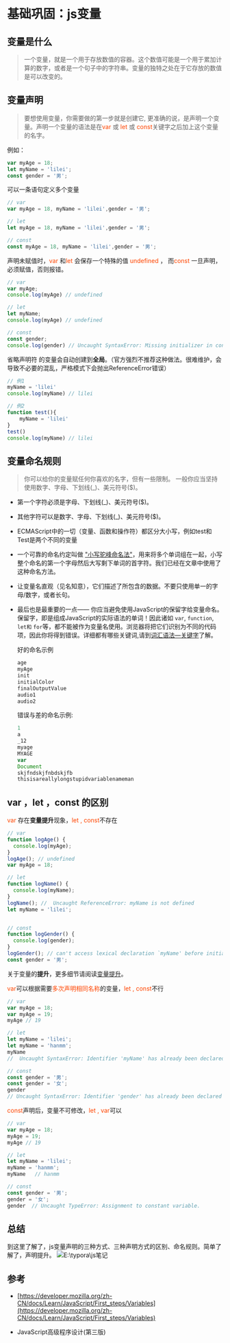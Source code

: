# 基础巩固：js变量

## 变量是什么
> 一个变量，就是一个用于存放数值的容器。这个数值可能是一个用于累加计算的数字，或者是一个句子中的字符串。变量的独特之处在于它存放的数值是可以改变的。
## 变量声明
>要想使用变量，你需要做的第一步就是创建它, 更准确的说，是声明一个变量。声明一个变量的语法是在<span style="color:orangered;">var</span>  或 <span style="color:orangered;">let</span>   或 <span style="color:orangered;">const</span>关键字之后加上这个变量的名字。

例如：

```js
var myAge = 18;
let myName = 'lilei';
const gender = '男';

```

可以一条语句定义多个变量

```js
// var 
var myAge = 18, myName = 'lilei',gender = '男';

// let 
let myAge = 18, myName = 'lilei',gender = '男';

// const 
const myAge = 18, myName = 'lilei',gender = '男';
```

声明未赋值时，<span style="color:orangered;">var</span> 和<span style="color:orangered;">let</span> 会保存一个特殊的值 <span style="color:orangered;">undefined</span> ， 而<span style="color:orangered;">const</span> 一旦声明，必须赋值，否则报错。

```js
// var
var myAge;
console.log(myAge) // undefined

// let 
let myName;
console.log(myAge) // undefined

// const 
const gender;
console.log(gender) // Uncaught SyntaxError: Missing initializer in const declaration
```

省略声明符   的变量会自动创建到**全局**。（官方强烈不推荐这种做法。很难维护，会导致不必要的混乱，严格模式下会抛出ReferenceError错误）

```js
// 例1
myName = 'lilei'
console.log(myName) // lilei

// 例2
function test(){
	myName = 'lilei'
}
test()
console.log(myName) // lilei

```



## 变量命名规则

> 你可以给你的变量赋任何你喜欢的名字，但有一些限制。 一般你应当坚持使用数字、字母、下划线(_)、美元符号($)。

- 第一个字符必须是字母、下划线(_)、美元符号($)。
- 其他字符可以是数字、字母、下划线(_)、美元符号($)。
- ECMAScript中的一切（变量、函数和操作符）都区分大小写，例如test和Test是两个不同的变量

- 一个可靠的命名约定叫做 ["小写驼峰命名法"](https://en.wikipedia.org/wiki/CamelCase#Variations_and_synonyms)，用来将多个单词组在一起，小写整个命名的第一个字母然后大写剩下单词的首字符。我们已经在文章中使用了这种命名方法。

- 让变量名直观（见名知意），它们描述了所包含的数据。不要只使用单一的字母/数字，或者长句。

- 最后也是最重要的一点—— 你应当避免使用JavaScript的保留字给变量命名。保留字，即是组成JavaScript的实际语法的单词！因此诸如 `var`, `function`, `let和` `for`等，都不能被作为变量名使用。浏览器将把它们识别为不同的代码项，因此你将得到错误。详细都有哪些关键词,请到[词汇语法—关键字](https://developer.mozilla.org/en-US/docs/Web/JavaScript/Reference/Lexical_grammar#Keywords)了解。

  

  好的命名示例

  ```js
  age
  myAge
  init
  initialColor
  finalOutputValue
  audio1
  audio2
  ```

  错误与差的命名示例:

  ```js
  1
  a
  _12
  myage
  MYAGE
  var
  Document
  skjfndskjfnbdskjfb
  thisisareallylongstupidvariablenameman
  ```

  

##  var ，let ，const 的区别

<span style="color:orangered;">var  </span>存在**变量提升**现象，<span style="color:orangered;">let , const</span>不存在

```js
// var 
function logAge() {
  console.log(myAge);
}
logAge(); // undefined
var myAge = 18;

// let
function logName() {
  console.log(myName);
}
logName(); //  Uncaught ReferenceError: myName is not defined
let myName = 'lilei';


// const 
function logGender() {
  console.log(gender);
}
logGender(); // can't access lexical declaration `myName' before initialization
const gender = '男';

```

关于变量的**提升**，更多细节请阅读[变量提升](https://developer.mozilla.org/zh-CN/docs/Web/JavaScript/Reference/Statements/var#变量提升)。

<span style="color:orangered;">var</span>可以根据需要<span style="color:orangered;">多次声明相同名称</span>的变量，<span style="color:orangered;">let , const</span>不行

```js
// var 
var myAge = 18;
var myAge = 19;
myAge // 19

// let 
let myName = 'lilei';
let myName = 'hanmm';
myName
//  Uncaught SyntaxError: Identifier 'myName' has already been declared

// const 
const gender = '男';
const gender = '女';
gender
// Uncaught SyntaxError: Identifier 'gender' has already been declared

```

<span style="color:orangered;">const</span>声明后，变量不可修改，<span style="color:orangered;">let , var</span>可以

``` js
// var 
var myAge = 18;
myAge = 19;
myAge // 19

// let 
let myName = 'lilei';
myName = 'hanmm';
myName   // hanmm

// const 
const gender = '男';
gender = '女';
gender  // Uncaught TypeError: Assignment to constant variable.
```



## 总结

到这里了解了，js变量声明的三种方式、三种声明方式的区别、命名规则。简单了解了，声明提升。
![E:\typora\js笔记](E:\typora\js笔记\基础巩固：变量2020-05-16.png)

## 参考

- [https://developer.mozilla.org/zh-CN/docs/Learn/JavaScript/First_steps/Variables](https://developer.mozilla.org/zh-CN/docs/Learn/JavaScript/First_steps/Variables)

- JavaScript高级程序设计(第三版)

